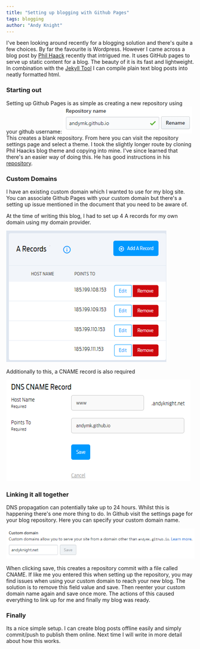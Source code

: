 ```yaml
---
title: "Setting up blogging with Github Pages"
tags: blogging
author: "Andy Knight"
---
```

I've been looking around recently for a blogging solution and there's quite a few choices. By far the favourite is Wordpress. However I came across a blog post by [Phil Haack][haacked-post] recently that intrigued me. It uses GitHub pages to serve up static content for a blog. The beauty of it is its fast and lightweight. In combination with the [Jekyll Tool][jekyll-url] I can compile plain text blog posts into neatly formatted html.

### Starting out

Setting up Github Pages is as simple as creating a new repository using your github username:
![Repository Naming](/assets/img/2018-12-13/reponame.png) 
This creates a blank repository. From here you can visit the repository settings page and select a theme. I took the slightly longer route by cloning Phil Haacks blog theme and copying into mine. I've since learned that there's an easier way of doing this. He has good instructions in his [repository][haacked-repo].


### Custom Domains

I have an existing custom domain which I wanted to use for my blog site. You can associate Github Pages with your custom domain but there's a setting up issue mentioned in the document that you need to be aware of.

At the time of writing this blog, I had to set up 4 A records for my own domain using my domain provider.

![A Records](/assets/img/2018-12-13/aname.png) 

Additionally to this, a CNAME record is also required

![CNAME](/assets/img/2018-12-13/cname.png) 



### Linking it all together

DNS propagation can potentially take up to 24 hours. Whilst this is happening there's one more thing to do. In Github visit the settings page for your blog repository. Here you can specify your custom domain name. 

![Custom Domain](/assets/img/2018-12-13/customdomain.png) 

When clicking save, this creates a repository commit with a file called CNAME. If like me you entered this when setting up the repository, you may find issues when using your custom domain to reach your new blog. The solution is to remove this field value and save. Then reenter your custom domain name again and save once more. The actions of this caused everything to link up for me and finally my blog was ready.

### Finally

Its a nice simple setup. I can create blog posts offline easily and simply commit/push to publish them online. Next time I will write in more detail about how this works. 

[haacked-post]: https://haacked.com/archive/2018/12/11/haackbar-theme/
[haacked-repo]: https://github.com/haacked/haackbar
[jekyll-url]: https://jekyllrb.com/